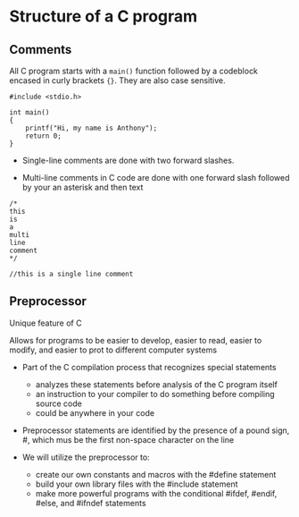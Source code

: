 # Structure of a C program

## Comments
All C program starts with a ``main()`` function followed by a codeblock encased in curly brackets ``{}``. They are also case sensitive.

```
#include <stdio.h>

int main()
{
    printf("Hi, my name is Anthony");
    return 0;
}
```
- Single-line comments are done with two forward slashes. 

- Multi-line comments in C code are done with one forward slash followed by your an asterisk and then text

```
/*
this 
is 
a 
multi 
line 
comment
*/

//this is a single line comment
```
## Preprocessor

Unique feature of C 

Allows for programs to be easier to develop, easier to read, easier to modify, and easier to prot to different computer systems

- Part of the C compilation process that recognizes special statements
    - analyzes these statements before analysis of the C program itself
    - an instruction to your compiler to do something before compiling source code
    - could be anywhere in your code

- Preprocessor statements are identified by the presence of a pound sign, #, which mus be the first non-space character on the line

- We will utilize the preprocessor to: 
    - create our own constants and macros with the #define statement
    - build your own library files with the #include statement
    - make more powerful programs with the conditional #ifdef, #endif, #else, and #ifndef statements
